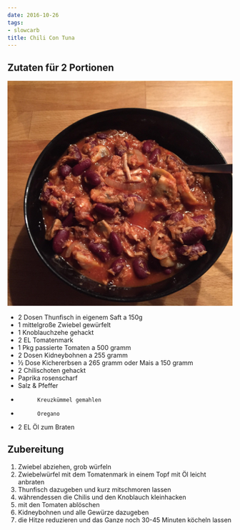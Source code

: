 ```yaml
---
date: 2016-10-26
tags:
- slowcarb
title: Chili Con Tuna
---
```


## Zutaten für 2 Portionen
![](/img/chili-con-tuna.jpg)

- 2 Dosen   Thunfisch in eigenem Saft a 150g
- 1         mittelgroße Zwiebel gewürfelt
- 1         Knoblauchzehe gehackt
- 2 EL      Tomatenmark
- 1 Pkg     passierte Tomaten a 500 gramm
- 2 Dosen   Kidneybohnen a 255 gramm
- ½ Dose    Kichererbsen a 265 gramm oder Mais a 150 gramm
- 2         Chilischoten gehackt
- Paprika rosenscharf
- Salz & Pfeffer
-           Kreuzkümmel gemahlen
-           Oregano
- 2 EL      Öl zum Braten

## Zubereitung
1. Zwiebel abziehen, grob würfeln
1. Zwiebelwürfel mit dem Tomatenmark in einem Topf mit Öl leicht anbraten
1. Thunfisch dazugeben und kurz mitschmoren lassen
1. währendessen die Chilis und den Knoblauch kleinhacken
1. mit den Tomaten ablöschen
1. Kidneybohnen und alle Gewürze dazugeben
1. die Hitze reduzieren und das Ganze noch 30-45 Minuten köcheln lassen
